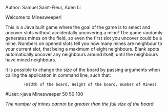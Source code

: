 Author: Samuel Saint-Fleur, Aden Li

Welcome to Minesweeper!

This is a Java built game where the goal of the game is to select and uncover slots without accidentally uncovering a mine!
The game randomly generates mines on the field, so even the first slot you uncover could be a mine. Numbers on opened slots tell you how many mines are neighbour to your current slot, that being a maximum of eight neighbours.
Blank spots automatically uncover any neighbours around itself, until the neighbours have mined neighbours.

It is possible to change the size of the board by passing arguments when calling the application in command line, such that:

			(Width of the board, Height of the board, number of Mines)
#User:>java Minesweeper 50 50 100

*The number of mines cannot be greater than the full size of the board.*